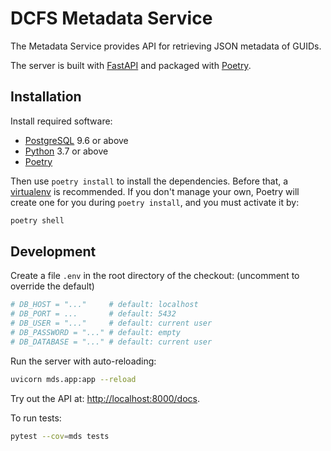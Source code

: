 # DCFS Metadata Service

The Metadata Service provides API for retrieving JSON metadata of GUIDs.

The server is built with [FastAPI](https://fastapi.tiangolo.com/) and packaged with
[Poetry](https://poetry.eustace.io/).

## Installation

Install required software:

*   [PostgreSQL](PostgreSQL) 9.6 or above
*   [Python](https://www.python.org/downloads/) 3.7 or above
*   [Poetry](https://poetry.eustace.io/docs/#installation)

Then use `poetry install` to install the dependencies. Before that,
a [virtualenv](https://virtualenv.pypa.io/) is recommended.
If you don't manage your own, Poetry will create one for you
during `poetry install`, and you must activate it by:

```bash
poetry shell
```

## Development

Create a file `.env` in the root directory of the checkout:
(uncomment to override the default)

```python
# DB_HOST = "..."     # default: localhost
# DB_PORT = ...       # default: 5432
# DB_USER = "..."     # default: current user
# DB_PASSWORD = "..." # default: empty
# DB_DATABASE = "..." # default: current user
```

Run the server with auto-reloading:

```bash
uvicorn mds.app:app --reload
```

Try out the API at: <http://localhost:8000/docs>.

To run tests:

```bash
pytest --cov=mds tests
```
